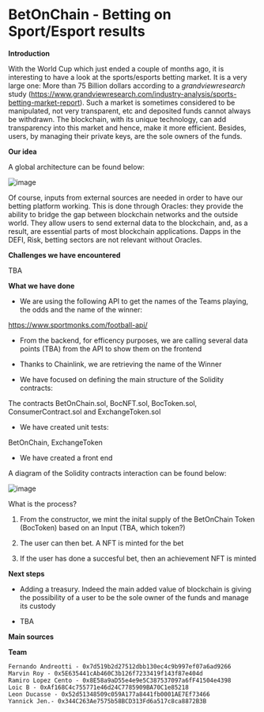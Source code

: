 # BetOnChain - Betting on Sport/Esport results

**Introduction**

With the World Cup which just ended a couple of months ago, it is interesting to have a look at the sports/esports betting market. It is a very large one: More than 75 Billion dollars according to a _grandviewresearch_ study (https://www.grandviewresearch.com/industry-analysis/sports-betting-market-report). Such a market is sometimes considered to be manipulated, not very transparent, etc and deposited funds cannot always be withdrawn. The blockchain, with its unique technology, can add transparency into this market and hence, make it more efficient. Besides, users, by managing their private keys, are the sole owners of the funds.

**Our idea**

A global architecture can be found below:



![image](https://user-images.githubusercontent.com/92883939/205520437-894f32cd-9473-4877-9465-749796d7a00f.png)



Of course, inputs from external sources are needed in order to have our betting platform working. This is done through Oracles: they provide the ability to bridge the gap between blockchain networks and the outside world. They allow users to send external data to the blockchain, and, as a result, are essential parts of most blockchain applications. Dapps in the DEFI, Risk, betting sectors are not relevant without Oracles.

**Challenges we have encountered**

TBA

**What we have done**

 * We are using the following API to get the names of the Teams playing, the odds and the name of the winner:
 
  https://www.sportmonks.com/football-api/  
   
 * From the backend, for efficency purposes, we are calling several data points (TBA) from the API to show them on the frontend 
 
 * Thanks to Chainlink, we are retrieving the name of the Winner
 
 * We have focused on defining the main structure of the Solidity contracts:
 
  The contracts BetOnChain.sol, BocNFT.sol, BocToken.sol, ConsumerContract.sol and ExchangeToken.sol
  
 * We have created unit tests:
 
  BetOnChain, ExchangeToken
  
 * We have created a front end

A diagram of the Solidity contracts interaction can be found below:

![image](https://user-images.githubusercontent.com/92883939/229354382-2cb964b9-2303-48f5-949f-00404ac45de2.png)

  What is the process?
  
  1. From the constructor, we mint the inital supply of the BetOnChain Token (BocToken) based on an Input (TBA, which token?)
  
  2. The user can then bet. A NFT is minted for the bet
  
  3. If the user has done a succesful bet, then an achievement NFT is minted

**Next steps**
 
  * Adding a treasury. Indeed the main added value of blockchain is giving the possibility of a user to be the sole owner of the funds and manage its custody

  * TBA

**Main sources**


**Team**

    Fernando Andreotti - 0x7d519b2d27512dbb130ec4c9b997ef07a6ad9266
    Marvin Roy - 0x5E635441cAb460C3b126f7233419f143f87e404d
    Ramiro Lopez Cento - 0x8E58a9aD55e4e9e5C387537097a6fF41504e4398
    Loic B - 0xAf168C4c755771e46d24C7785909BA70C1e85218
    Leon Ducasse - 0x52d51348509c059A177a8441fb0001AE7Ef73466
    Yannick Jen.- 0x344C263Ae7575b58BCD313Fd6a517c8ca8872B3B
